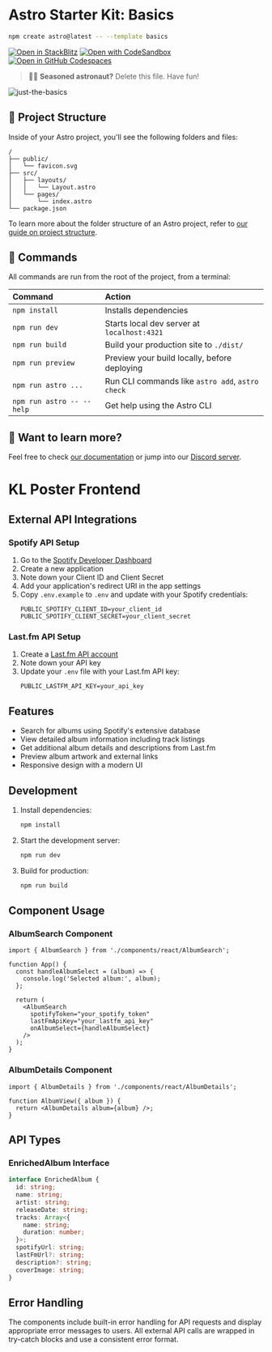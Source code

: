 # Astro Starter Kit: Basics

```sh
npm create astro@latest -- --template basics
```

[![Open in StackBlitz](https://developer.stackblitz.com/img/open_in_stackblitz.svg)](https://stackblitz.com/github/withastro/astro/tree/latest/examples/basics)
[![Open with CodeSandbox](https://assets.codesandbox.io/github/button-edit-lime.svg)](https://codesandbox.io/p/sandbox/github/withastro/astro/tree/latest/examples/basics)
[![Open in GitHub Codespaces](https://github.com/codespaces/badge.svg)](https://codespaces.new/withastro/astro?devcontainer_path=.devcontainer/basics/devcontainer.json)

> 🧑‍🚀 **Seasoned astronaut?** Delete this file. Have fun!

![just-the-basics](https://github.com/withastro/astro/assets/2244813/a0a5533c-a856-4198-8470-2d67b1d7c554)

## 🚀 Project Structure

Inside of your Astro project, you'll see the following folders and files:

```text
/
├── public/
│   └── favicon.svg
├── src/
│   ├── layouts/
│   │   └── Layout.astro
│   └── pages/
│       └── index.astro
└── package.json
```

To learn more about the folder structure of an Astro project, refer to [our guide on project structure](https://docs.astro.build/en/basics/project-structure/).

## 🧞 Commands

All commands are run from the root of the project, from a terminal:

| Command                   | Action                                           |
| :------------------------ | :----------------------------------------------- |
| `npm install`             | Installs dependencies                            |
| `npm run dev`             | Starts local dev server at `localhost:4321`      |
| `npm run build`           | Build your production site to `./dist/`          |
| `npm run preview`         | Preview your build locally, before deploying     |
| `npm run astro ...`       | Run CLI commands like `astro add`, `astro check` |
| `npm run astro -- --help` | Get help using the Astro CLI                     |

## 👀 Want to learn more?

Feel free to check [our documentation](https://docs.astro.build) or jump into our [Discord server](https://astro.build/chat).

# KL Poster Frontend

## External API Integrations

### Spotify API Setup
1. Go to the [Spotify Developer Dashboard](https://developer.spotify.com/dashboard)
2. Create a new application
3. Note down your Client ID and Client Secret
4. Add your application's redirect URI in the app settings
5. Copy `.env.example` to `.env` and update with your Spotify credentials:
   ```
   PUBLIC_SPOTIFY_CLIENT_ID=your_client_id
   PUBLIC_SPOTIFY_CLIENT_SECRET=your_client_secret
   ```

### Last.fm API Setup
1. Create a [Last.fm API account](https://www.last.fm/api/account/create)
2. Note down your API key
3. Update your `.env` file with your Last.fm API key:
   ```
   PUBLIC_LASTFM_API_KEY=your_api_key
   ```

## Features
- Search for albums using Spotify's extensive database
- View detailed album information including track listings
- Get additional album details and descriptions from Last.fm
- Preview album artwork and external links
- Responsive design with a modern UI

## Development
1. Install dependencies:
   ```bash
   npm install
   ```

2. Start the development server:
   ```bash
   npm run dev
   ```

3. Build for production:
   ```bash
   npm run build
   ```

## Component Usage

### AlbumSearch Component
```tsx
import { AlbumSearch } from './components/react/AlbumSearch';

function App() {
  const handleAlbumSelect = (album) => {
    console.log('Selected album:', album);
  };

  return (
    <AlbumSearch
      spotifyToken="your_spotify_token"
      lastFmApiKey="your_lastfm_api_key"
      onAlbumSelect={handleAlbumSelect}
    />
  );
}
```

### AlbumDetails Component
```tsx
import { AlbumDetails } from './components/react/AlbumDetails';

function AlbumView({ album }) {
  return <AlbumDetails album={album} />;
}
```

## API Types

### EnrichedAlbum Interface
```typescript
interface EnrichedAlbum {
  id: string;
  name: string;
  artist: string;
  releaseDate: string;
  tracks: Array<{
    name: string;
    duration: number;
  }>;
  spotifyUrl: string;
  lastFmUrl?: string;
  description?: string;
  coverImage: string;
}
```

## Error Handling
The components include built-in error handling for API requests and display appropriate error messages to users. All external API calls are wrapped in try-catch blocks and use a consistent error format.
